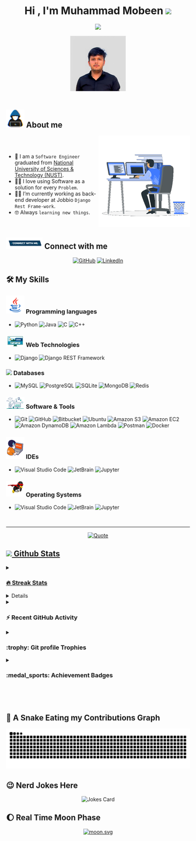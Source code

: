 <h1 align="center">Hi , I'm Muhammad Mobeen <img src="https://media.giphy.com/media/hvRJCLFzcasrR4ia7z/giphy.gif" width="35"></h1>
<p align="center">
  <a href="https://github.com/DenverCoder1/readme-typing-svg"><img src="https://readme-typing-svg.herokuapp.com?font=Time+New+Roman&color=%23C8BE25&size=25&center=true&vCenter=true&width=600&height=100&lines=Software+Engineer;Pythonista;Django+and+DjangoDRF;BackEnd-Developer;Always+learning+new+things!"></a>
</p>

<div align="center">
<img width="30%" height = "30%" src="Images/Headshot.jpg" alt="cover" />
</div>


<br>

	
## <picture> <img src = "Images/about_me.gif?raw=true" width = 50px>  </picture> About me

<picture> <img align="right" src="Images/Right_Side.gif?raw=true" width = 250px></picture>

<br><br>

- :school: I am a `Software Engineer` graduated from [National University of Sciences & Technology (NUST)](https://nust.edu.pk/).
- :technologist: I love using Software as a solution for every `Problem`.
- :student: I’m currently working as back-end developer at Jobbio `Django Rest Frame-work`.
- :nerd_face: Always `learning new things`.
<!-- :thinking: I’m currently open for `an Intern` or a new `job opportunity`, this is [MY WEBSITE](https://muhammadmobeen.com). -->
<br>


## <picture> <img src="Images/Connect-with-me.gif?raw=true" width="100px"> </picture> Connect with me
<p align="center">
<!-- 	<a href="mailto:mobeen.mobeen777@gmail.com"><img img src="https://img.shields.io/badge/gmail-%23EA4335.svg?style=plastic&logo=gmail&logoColor=white" alt="Gmail"/></a> -->
	<a href="https://github.com/mobeen777"><img src="https://img.shields.io/badge/github-%23181717.svg?style=plastic&logo=github&logoColor=white" alt="GitHub"/></a>
	<a href="https://www.linkedin.com/in/muhammad-mobeen-a158ab1b8/"><img src="https://img.shields.io/badge/linkedin-%230A66C2.svg?style=plastic&logo=linkedin&logoColor=white" alt="LinkedIn"/></a>
</p>


## 🛠️ My Skills

### <picture> <img src = "Images/Programming_Languages.gif?raw=true" width = 50px>  </picture> Programming languages

  - ![Python](https://img.shields.io/static/v1?style=for-the-badge&message=Python&color=3776AB&logo=Python&logoColor=FFFFFF&label=)
    ![Java](https://img.shields.io/static/v1?style=for-the-badge&message=Java&color=222222&logoColor=F7DF1E&label=)
    ![C](https://img.shields.io/static/v1?style=for-the-badge&message=C&color=222222&logo=C&logoColor=A8B9CC&label=) ![C++](https://img.shields.io/static/v1?style=for-the-badge&message=C%2B%2B&color=00599C&logo=C%2B%2B&logoColor=FFFFFF&label=)

### <picture> <img src = "Images/Front_End.gif?raw=true" width = 50px>  </picture> Web Technologies

  - ![Django](https://img.shields.io/static/v1?style=for-the-badge&message=Django&color=092E20&logo=Django&logoColor=FFFFFF&label=) ![Django REST Framework](https://img.shields.io/static/v1?style=for-the-badge&message=Django+REST&color=092E20&logo=Django&logoColor=FFFFFF&label=)

### <picture> <img src = "https://media0.giphy.com/media/v1.Y2lkPTc5MGI3NjExZDhrOGs5ZjU4enhhYmdxcjZuc2NqaWdlbjYwcjI4NWZ3NHY3Njl1YyZlcD12MV9pbnRlcm5hbF9naWZfYnlfaWQmY3Q9Zw/vISmwpBJUNYzukTnVx/giphy.gif?raw=true" width = 50px>  </picture> Databases

- ![MySQL](https://img.shields.io/static/v1?style=for-the-badge&message=MySQL&color=4479A1&logo=MySQL&logoColor=FFFFFF&label=)
  ![PostgreSQL](https://img.shields.io/static/v1?style=for-the-badge&message=PostgreSQL&color=4169E1&logo=PostgreSQL&logoColor=FFFFFF&label=)
  ![SQLite](https://img.shields.io/static/v1?style=for-the-badge&message=SQLite&color=003B57&logo=SQLite&logoColor=FFFFFF&label=)
  ![MongoDB](https://img.shields.io/static/v1?style=for-the-badge&message=MongoDB&color=47A248&logo=MongoDB&logoColor=FFFFFF&label=)
  ![Redis](https://img.shields.io/static/v1?style=for-the-badge&message=Redis&color=DC382D&logo=Redis&logoColor=FFFFFF&label=)
  
 ### <picture> <img src = "Images/Software_Tools.gif?raw=true" width = 50px>  </picture> Software & Tools
 
  - ![Git](https://img.shields.io/static/v1?style=for-the-badge&message=Git&color=F05032&logo=Git&logoColor=FFFFFF&label=)
  ![GitHub](https://img.shields.io/static/v1?style=for-the-badge&message=GitHub&color=181717&logo=GitHub&logoColor=FFFFFF&label=)
  ![Bitbucket](https://img.shields.io/static/v1?style=for-the-badge&message=Bitbucket&color=0052CC&logo=Bitbucket&logoColor=FFFFFF&label=)
  ![Ubuntu](https://img.shields.io/static/v1?style=for-the-badge&message=Ubuntu&color=E95420&logo=Ubuntu&logoColor=FFFFFF&label=)
![Amazon S3](https://img.shields.io/static/v1?style=for-the-badge&message=Amazon+S3&color=569A31&logo=Amazon+S3&logoColor=FFFFFF&label=) ![Amazon EC2](https://img.shields.io/static/v1?style=for-the-badge&message=Amazon+EC2&color=222222&logo=Amazon+EC2&logoColor=FF9900&label=) ![Amazon DynamoDB](https://img.shields.io/static/v1?style=for-the-badge&message=Amazon+DynamoDB&color=4053D6&logo=Amazon+DynamoDB&logoColor=FFFFFF&label=) ![Amazon Lambda](https://img.shields.io/static/v1?style=for-the-badge&message=Amazon+Lambda&color=222222&logoColor=FF9900&label=)
  ![Postman](https://img.shields.io/static/v1?style=for-the-badge&message=Postman&color=FF6C37&logo=Postman&logoColor=FFFFFF&label=) ![Docker](https://img.shields.io/static/v1?style=for-the-badge&message=Docker&color=2496ED&logo=Docker&logoColor=FFFFFF&label=)

 ### <picture> <img src = "Images/IDEs.gif?raw=true" width = 50px>  </picture> IDEs

 - ![Visual Studio Code](https://img.shields.io/static/v1?style=for-the-badge&message=Visual+Studio+Code&color=007ACC&logo=Visual+Studio+Code&logoColor=FFFFFF&label=)
  ![JetBrain](https://img.shields.io/static/v1?style=for-the-badge&message=jetbrains&color=black&logo=jetbrains&logoColor=white&label=)
  ![Jupyter](https://img.shields.io/static/v1?style=for-the-badge&message=jupyter&color=orange&logo=jupyter&logoColor=white&label=)



 ### <picture> <img src = "Images/OS.gif?raw=true" width = 50px>  </picture> Operating Systems

 
 - ![Visual Studio Code](https://img.shields.io/static/v1?style=for-the-badge&message=windows11&color=007ACC&logo=windows11&logoColor=FFFFFF&label=)
  ![JetBrain](https://img.shields.io/static/v1?style=for-the-badge&message=linux&color=black&logo=linux&logoColor=white&label=)
  ![Jupyter](https://img.shields.io/static/v1?style=for-the-badge&message=ubuntu&color=orange&logo=ubuntu&logoColor=white&label=)


<br> 

---

<p align = "center">
	<a href="https://github.com/piyushsuthar/github-readme-quotes"> <img alt = "Quote" src="https://quotes-github-readme.vercel.app/api?type=horizontal&theme=tokyonight&animation=grow_out_in&quoteCategory=programming">
</p>

## <picture> <img src = "https://github.com/muhammad-mobeen/muhammad-mobeen/blob/main/Images/Statistics.gif?raw=true" width = 50px>  </picture> Github Stats

<details><summary><h3> 🔥 Streak Stats</h3></summary>

----	

<p align="center"><img src="https://github-readme-streak-stats.herokuapp.com/?user=muhammad-mobeen&theme=radical" alt="muhammad-mobeen" /></p>

</details>
  
<details><summary><h3>💻 GitHub Profile Stats</h3></summary>

----
	
<p align="center">
    <a href="https://github.com/anuraghazra/github-readme-stats">
	    <img alt="muhammad-mobeen's Github Stats" src="https://github-readme-stats.vercel.app/api?username=muhammad-mobeen&show_icons=true&count_private=true&locale=en&theme=radical&layout=compact" height="230px"/></a>
	  <img src="https://github-readme-stats.vercel.app/api/top-langs?username=muhammad-mobeen&langs_count=10&show_icons=true&locale=en&theme=radical" alt="muhammad-mobeen" height="230px"/>
<br/>

  <b>Note:</b> Top languages is only a metric of the languages my public code consists of and doesn't reflect experience or skill level.
  </p>
</details>

<details><summary><h3>⚡ Recent GitHub Activity</h3></summary>

----

<a href="https://github.com/muhammad-mobeen"><img alt="muhammad-mobeen's Activity Graph" src="https://activity-graph.herokuapp.com/graph?username=muhammad-mobeen&custom_title=Muhammad%20Mobeen's%20Contribution%20Graph&theme=react-dark" /></a>
 
</details>

<details><summary> <h3> :trophy: Git profile Trophies </h3></summary>

----
	
<p align="center"> <a href="https://github.com/ryo-ma/github-profile-trophy"><img src="https://github-profile-trophy.vercel.app/?username=muhammad-mobeen&layout=compact&theme=radical&column=4&margin-w=15&margin-h=15" alt="muhammad-mobeen" /></a> </p>
	
</details>

<details><summary> <h3> :medal_sports: Achievement Badges </h3></summary>

----
	
<p align="center"> <a href="https://holopin.io/@markhor"><img src="https://holopin.io/api/user/board?user=markhor" alt="@markhor's Holopin board" /></a> </p>
	
</details>
	


</br></br>
	
## 🐍 A Snake Eating my Contributions Graph
	
<p align = "center">
	<img src = "https://github.com/muhammad-mobeen/muhammad-mobeen/blob/output/github-snake.svg" alt = "Snake Game"/>
</p>

## :wink: Nerd Jokes Here
	
<p align = "center">
	<img src = "https://readme-jokes.vercel.app/api?theme=radical" alt = "Jokes Card"/>
</p>

## :moon: Real Time Moon Phase
	
<p align = "center">
	<!-- real time -->
    <a href="https://moon-svg.minung.dev">
        <img src="https://moon-svg.minung.dev/moon.svg?theme=basic" alt="moon.svg" />
    </a>
</p>


<!--
**muhammad-mobeen/muhammad-mobeen** is a ✨ _special_ ✨ repository because its `README.md` (this file) appears on your GitHub profile.

Here are some ideas to get you started:

- 🔭 I’m currently working on ...
- 🌱 I’m currently learning ...
- 👯 I’m looking to collaborate on ...
- 🤔 I’m looking for help with ...
- 💬 Ask me about ...
- 📫 How to reach me: ...
- 😄 Pronouns: ...
- ⚡ Fun fact: ...
-->
